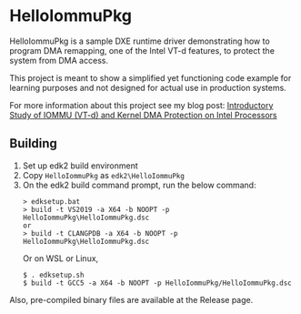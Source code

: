 HelloIommuPkg
==============

HelloIommuPkg is a sample DXE runtime driver demonstrating how to program DMA
remapping, one of the Intel VT-d features, to protect the system from DMA access.

This project is meant to show a simplified yet functioning code example for learning
purposes and not designed for actual use in production systems.

For more information about this project see my blog post: [Introductory Study of IOMMU (VT-d) and Kernel DMA Protection on Intel Processors ](https://standa-note.blogspot.com/2020/05/introductory-study-of-iommu-vt-d-and.html)

Building
---------

1. Set up edk2 build environment
2. Copy `HelloIommuPkg` as `edk2\HelloIommuPkg`
3. On the edk2 build command prompt, run the below command:
    ```
    > edksetup.bat
    > build -t VS2019 -a X64 -b NOOPT -p HelloIommuPkg\HelloIommuPkg.dsc
    or
    > build -t CLANGPDB -a X64 -b NOOPT -p HelloIommuPkg\HelloIommuPkg.dsc
    ```
    Or on WSL or Linux,
    ```
    $ . edksetup.sh
    $ build -t GCC5 -a X64 -b NOOPT -p HelloIommuPkg/HelloIommuPkg.dsc
    ```

Also, pre-compiled binary files are available at the Release page.
